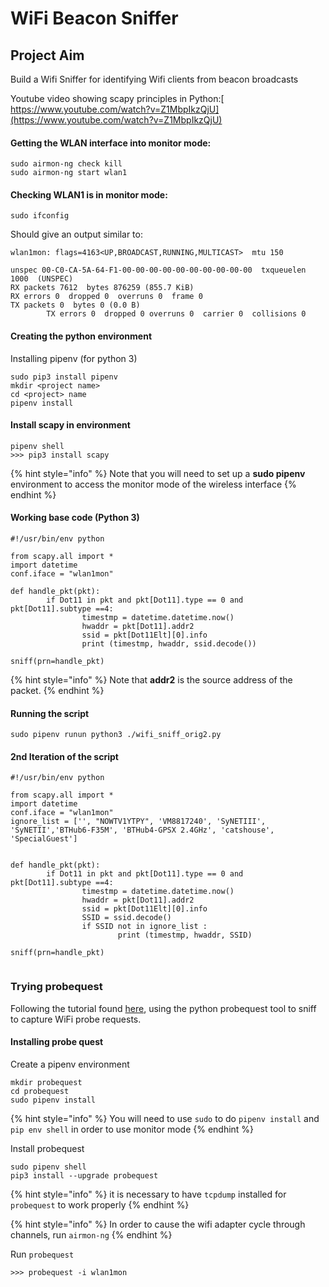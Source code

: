 # WiFi Beacon Sniffer

## Project Aim

Build a Wifi Sniffer for identifying Wifi clients from beacon broadcasts

Youtube video showing scapy principles in Python:[ https://www.youtube.com/watch?v=Z1MbpIkzQjU](https://www.youtube.com/watch?v=Z1MbpIkzQjU)

#### Getting the WLAN interface into monitor mode:

```text
sudo airmon-ng check kill
sudo airmon-ng start wlan1
```

#### Checking WLAN1 is in monitor mode:

```text
sudo ifconfig
```

Should give an output similar to:

```text
wlan1mon: flags=4163<UP,BROADCAST,RUNNING,MULTICAST>  mtu 150
unspec 00-C0-CA-5A-64-F1-00-00-00-00-00-00-00-00-00-00  txqueuelen 1000  (UNSPEC)
RX packets 7612  bytes 876259 (855.7 KiB)
RX errors 0  dropped 0  overruns 0  frame 0
TX packets 0  bytes 0 (0.0 B)        TX errors 0  dropped 0 overruns 0  carrier 0  collisions 0
```

#### Creating the python environment

Installing pipenv \(for python 3\)

```text
sudo pip3 install pipenv
mkdir <project name>
cd <project> name
pipenv install
```

#### Install scapy in environment

```text
pipenv shell
>>> pip3 install scapy
```

{% hint style="info" %}
Note that you will need to set up a **sudo pipenv** environment to access the monitor mode of the wireless interface
{% endhint %}

#### Working base code \(Python 3\)

```text
#!/usr/bin/env python

from scapy.all import *
import datetime
conf.iface = "wlan1mon"

def handle_pkt(pkt):
        if Dot11 in pkt and pkt[Dot11].type == 0 and pkt[Dot11].subtype ==4:
                timestmp = datetime.datetime.now()
                hwaddr = pkt[Dot11].addr2
                ssid = pkt[Dot11Elt][0].info
                print (timestmp, hwaddr, ssid.decode())

sniff(prn=handle_pkt)

```

{% hint style="info" %}
Note that **addr2** is the source address of the packet.
{% endhint %}

#### Running the script

```text
sudo pipenv runun python3 ./wifi_sniff_orig2.py 
```

#### 2nd Iteration of the script

```text
#!/usr/bin/env python

from scapy.all import *
import datetime
conf.iface = "wlan1mon"
ignore_list = ['', "NOWTV1YTPY", 'VM8817240', 'SyNETIII', 'SyNETII','BTHub6-F35M', 'BTHub4-GPSX 2.4GHz', 'catshouse', 'SpecialGuest']


def handle_pkt(pkt):
        if Dot11 in pkt and pkt[Dot11].type == 0 and pkt[Dot11].subtype ==4:
                timestmp = datetime.datetime.now()
                hwaddr = pkt[Dot11].addr2
                ssid = pkt[Dot11Elt][0].info
                SSID = ssid.decode()
                if SSID not in ignore_list :
                        print (timestmp, hwaddr, SSID)

sniff(prn=handle_pkt)


```



### Trying probequest

Following the tutorial found [here](https://null-byte.wonderhowto.com/how-to/track-wi-fi-devices-connect-them-using-probequest-0186137/), using the python probequest tool to sniff to capture WiFi probe requests.

#### Installing probe quest

Create a pipenv environment

```text
mkdir probequest
cd probequest
sudo pipenv install
```

{% hint style="info" %}
You will need to use `sudo` to do `pipenv install` and `pip env shell` in order to use monitor mode
{% endhint %}

Install probequest

```text
sudo pipenv shell
pip3 install --upgrade probequest
```

{% hint style="info" %}
it is necessary to have `tcpdump` installed for `probequest` to work properly
{% endhint %}

{% hint style="info" %}
In order to cause the wifi adapter cycle through channels, run `airmon-ng`
{% endhint %}

Run `probequest`

```text
>>> probequest -i wlan1mon
```



